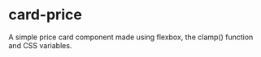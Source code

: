 # card-price
A simple price card component made using flexbox, the clamp() function and CSS variables.

